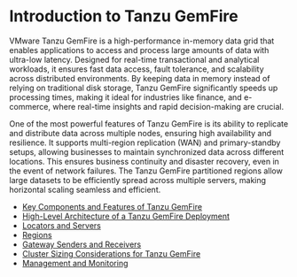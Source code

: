 # Introduction to Tanzu GemFire

VMware Tanzu GemFire is a high-performance in-memory data grid that enables applications to access and process large amounts of data with ultra-low latency. Designed for real-time transactional and analytical workloads, it ensures fast data access, fault tolerance, and scalability across distributed environments. By keeping data in memory instead of relying on traditional disk storage, Tanzu GemFire significantly speeds up processing times, making it ideal for industries like finance, and e-commerce, where real-time insights and rapid decision-making are crucial.

One of the most powerful features of Tanzu GemFire is its ability to replicate and distribute data across multiple nodes, ensuring high availability and resilience. It supports multi-region replication (WAN) and primary-standby setups, allowing businesses to maintain synchronized data across different locations. This ensures business continuity and disaster recovery, even in the event of network failures. The Tanzu GemFire partitioned regions allow large datasets to be efficiently spread across multiple servers, making horizontal scaling seamless and efficient.

  - [Key Components and Features of Tanzu GemFire](./components-features.md)
  - [High-Level Architecture of a Tanzu GemFire Deployment](./architecture.md)
  - [Locators and Servers](./locators.md)
  - [Regions](./regions.md)
  - [Gateway Senders and Receivers](./gateway.md)
  - [​Cluster Sizing Considerations for Tanzu GemFire](./sizing.md)
  - [Management and Monitoring](./manage-monitor.md)
